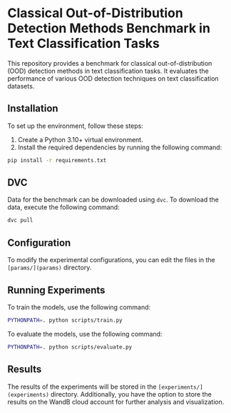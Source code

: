 # Classical Out-of-Distribution Detection Methods Benchmark in Text Classification Tasks

This repository provides a benchmark for classical out-of-distribution (OOD) detection methods in text classification tasks. It evaluates the performance of various OOD detection techniques on text classification datasets.

## Installation

To set up the environment, follow these steps:

1. Create a Python 3.10+ virtual environment.
2. Install the required dependencies by running the following command:

```bash
pip install -r requirements.txt
```

## DVC

Data for the benchmark can be downloaded using `dvc`. To download the data, execute the following command:

```bash
dvc pull
```

## Configuration

To modify the experimental configurations, you can edit the files in the `[params/](params)` directory.

## Running Experiments

To train the models, use the following command:

```bash
PYTHONPATH=. python scripts/train.py
```

To evaluate the models, use the following command:

```bash
PYTHONPATH=. python scripts/evaluate.py
```

## Results

The results of the experiments will be stored in the `[experiments/](experiments)` directory. Additionally, you have the option to store the results on the WandB cloud account for further analysis and visualization.